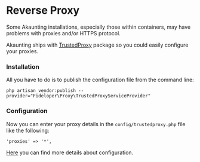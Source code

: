Reverse Proxy
=============

Some Akaunting installations, especially those within containers, may have problems with proxies and/or HTTPS protocol.

Akaunting ships with [TrustedProxy](https://github.com/fideloper/TrustedProxy) package so you could easily configure your proxies.

### Installation

All you have to do is to publish the configuration file from the command line:

```
php artisan vendor:publish --provider="Fideloper\Proxy\TrustedProxyServiceProvider"
```

### Configuration

Now you can enter your proxy details in the `config/trustedproxy.php` file like the following:

```
'proxies' => '*',
```

[Here](https://github.com/fideloper/TrustedProxy#configure-trusted-proxies) you can find more details about configuration.